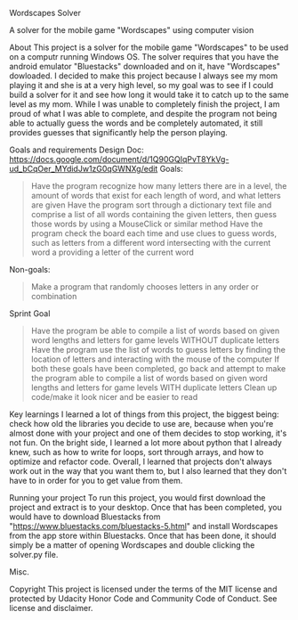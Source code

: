 Wordscapes Solver

A solver for the mobile game "Wordscapes" using computer vision

About
This project is a solver for the mobile game "Wordscapes" to be used on a computr running Windows OS. The solver requires that you have the android emulator "Bluestacks" downloaded and on it, have "Wordscapes" dowloaded. I decided to make this project because I always see my mom playing it and she is at a very high level, so my goal was to see if I could build a solver for it and see how long it would take it to catch up to the same level as my mom. While I was unable to completely finish the project, I am proud of what I was able to complete, and despite the program not being able to actually guess the words and be completely automated, it still provides guesses that significantly help the person playing.


Goals and requirements
Design Doc: https://docs.google.com/document/d/1Q90GQIqPvT8YkVg-ud_bCqOer_MYdidJw1zG0qGWNXg/edit
Goals:
> Have the program recognize how many letters there are in a level, the amount of words that exist for each length of word, and what letters are given
> Have the program sort through a dictionary text file and comprise a list of all words containing the given letters, then guess those words by using a MouseClick or similar method
> Have the program check the board each time and use clues to guess words, such as letters from a different word intersecting with the current word a providing a letter of the current word

Non-goals: 
> Make a program that randomly chooses letters in any order or combination


Sprint Goal
> Have the program be able to compile a list of words based on given word lengths and letters for game levels WITHOUT duplicate letters
> Have the program use the list of words to guess letters by finding the location of letters and interacting with the mouse of the computer
> If both these goals have been completed, go back and attempt to make the program able to compile a list of words based on given word lengths and letters for game levels WITH duplicate letters
> Clean up code/make it look nicer and be easier to read


Key learnings
I learned a lot of things from this project, the biggest being: check how old the libraries you decide to use are, because when you're almost done with your project and one of them decides to stop working, it's not fun. On the bright side, I learned a lot more about python that I already knew, such as how to write for loops, sort through arrays, and how to optimize and refactor code. Overall, I learned that projects don't always work out in the way that you want them to, but I also learned that they don't have to in order for you to get value from them.


Running your project
To run this project, you would first download the project and extract is to your desktop. Once that has been completed, you would have to download Bluestacks from "https://www.bluestacks.com/bluestacks-5.html" and install Wordscapes from the app store within Bluestacks. Once that has been done, it should simply be a matter of opening Wordscapes and double clicking the solver.py file.


Misc.


Copyright
This project is licensed under the terms of the MIT license and protected by Udacity Honor Code and Community Code of Conduct. See license and disclaimer.
